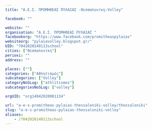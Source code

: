 ```yaml
---
title: "Α.Ε.Σ. ΠΡΟΜΗΘΕΑΣ ΠΥΛΑΙΑΣ -Θεσσαλονίκη-Volley"

facebook: ""

website: ""
organisation: "Α.Ε.Σ. ΠΡΟΜΗΘΕΑΣ ΠΥΛΑΙΑΣ "
facebookorg: "https://www.facebook.com/promitheaspylaias"
websiteorg: "pylaiavolley.blogspot.gr/"
UID: "7042020140113school"
cities: ["Θεσσαλονίκη"]
perioxi: ""
address: ""

places: [""]
categories: ["Αθλητισμός"]
subcategories: ["Volley"]
categoryNoSLug: ["athlitismos"]
subcategoriesNoSLug: ["volley"]

orgUID: "org14042020001134"

url: "a-e-s-promitheas-pylaias-thessaloniki-volley/thessaloniki"
slug: "a-e-s-promitheas-pylaias-thessaloniki-volley"
aliases:
    - /7042020140113school
---
```





